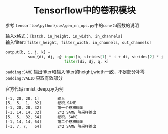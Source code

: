 <!-- 
---
title: "Tensorflow中的卷积模块"       
author:        
date: April 16, 2018        

toc:
  depth_from: 1        
  depth_to: 6       
  ordered: false    
  ignoreLink:false    
  
html:
  embed_local_images: true    
  embed_svg: true    
  offline: false    
  toc: false    

print_background: false    

export_on_save:    
  html: true    

---
-->
# <center>Tensorflow中的卷积模块</center>  

参考 `tensorflow\python\ops\gen_nn_ops.py`中的`conv2d`函数的说明   

输入x格式：`[batch, in_height, in_width, in_channels]`   
输入filter:`[filter_height, filter_width, in_channels, out_channels]`   

```python
output[b, i, j, k] =
          sum_{di, dj, q} input[b, strides[1] * i + di, strides[2] * j + dj, q] *
                          filter[di, dj, q, k]
```

`padding:SAME`  输出filter和输入filter的height,width一致，不足部分补零   
`padding:VALID` 只取有效部分   


官方代码 mnist_deep.py为例   
```html
[-1, 28, 28, 1]        输入
[5,  5,  1,  32]       卷积,SAME
[-1, 28, 28, 32]       第一个卷积输出
[-1, 14, 14, 32]       2*2 SAME 降采样输出
[5,  5,  32, 64]       卷积，SAME
[-1, 14, 14, 64]       第二个卷积输出
[-1, 7, 7,   64]       2*2 SAME 降采样输出  
```

 
